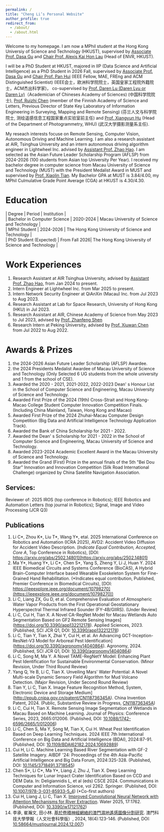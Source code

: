 ```yaml
---
permalink: /
title: "Cheng Li’s Personal Website"
author_profile: true
redirect_from: 
  - /about/
  - /about.html
---
```

Welcome to my homepage. I am now a MPhil student at the Hong Kong Universiy of Science and Technology (HKUST), supervised by [Associate Prof. Dasa Gu](https://scholar.google.com/citations?user=NUV28h8AAAAJ&hl=en) and [Chair Prof. Alexis Kai Hon Lau](https://scholar.google.com/citations?user=sB519ukAAAAJ&hl=en) (Head of ENVR, HKUST).  

I will be a PhD Student at HKUST, majored in IIP (Data Science and Artificial Intelligence) as a PhD Student in 2026 Fall, supervised by [Associate Prof. Dasa Gu](https://scholar.google.com/citations?user=NUV28h8AAAAJ&hl=en) and [Chair Prof. Pan Hui](https://scholar.google.com/citations?user=dcDrhzMAAAAJ&hl=zh-CN) (IEEE Fellow, MAE, FREng and ACM Distinguished Scientist) (IEEE会士，欧洲科学院院士，英国皇家工程院外籍院士，ACM杰出科学家)， co-supervised by [Prof. Daren Lu (Daren Lyu or Daren Lv)](https://iap.cas.cn/sourcedb/zw/gbzjrc/ys/200908/t20090805_5548911.html)（Academician of Chineses Academy of Sciences) (中国科学院院士), [Prof. Ruizhi Chen](https://scholar.google.com/citations?user=ViEjhlsAAAAJ&hl=zh-CN)  (member of the Finnish Academy of Science and Letters, Previous Director of State Key Laboratory of Information Engineering in Surveying, Mapping and Remote Sensing) (芬兰人文与科学院院士, 测绘遥感信息工程国家重点实验室前主任) and [Prof. Xiangyun Hu](https://scholar.google.com/citations?user=MVFNsJgAAAAJ&hl=en) (Head of the Department of Photogrammetry, WHU) (武汉大学摄影测量系主任).  

My reseach interests focuse on Remote Sensing, Computer Vision, Autonomous Driving and Machine Learning. I am also a research assistant at AIR, Tsinghua University and an intern autonomous driving algorithm engineer in Lightwheel Inc. advised by [Assistant Prof. Zhao Hao](https://air.tsinghua.edu.cn/en/info/1046/1652.htm). I am selected as the Asian Future Leader Scholarship Program (AFLSP) from 2024-2026 (100 students from Asian top University Per Year). I received my bachelor degree in computer science from Macau University of Science and Technology (MUST) with the President Medalist Award in MUST and supervised by [Prof. Xiaolin Tian](https://fie.must.edu.mo/id-1444/person/view/id-539.html). My Bachelor GPA at MUST is 3.84/4.00, my MPhil Culmulative Grade Point Average (CGA) at HKUST is 4.30/4.30.  

Education
======  
| Degree                          | Period        | Institution                                |  
| Bachelor in Computer Science    | 2020-2024     | Macau University of Science and Technology |  
| MPhil Student                   | 2024-2026     | The Hong Kong University of Science and Technology |  
| PhD Student (Expected)          | From Fall 2026| The Hong Kong University of Science and Technology |  

Work Experiences
======
1. Research Assistant at AIR Tsinghua University, advised by [Assistant Prof. Zhao Hao](https://air.tsinghua.edu.cn/en/info/1046/1652.htm), from Jan 2024 to present.  
2. Intern Engineer at Lightwheel Inc. from Mar 2025 to present.  
3. Intern Network Security Engineer at QiAnXin (Macau) Inc. from Jul 2023 to Aug 2023.  
4. Research Assistant at Lab for Space Research, University of Hong Kong (HKU) in Jul 2023.  
5. Research Assistant at AIR, Chinese Academy of Science from May 2023 to Jul 2023, advised by [Prof. Zhanfeng Shen](https://people.ucas.ac.cn/~shenzhanfeng)
6. Research Intern at Peking University, advised by [Prof. Xiuwan Chen](https://sess.pku.edu.cn/info/1157/2012.htm) from Jul 2022 to Aug 2022.

Awards & Prizes
======
1. the 2024-2026 Asian Future Leader Scholarship (AFLSP) Awardee.  
2. the 2024 Presidents Medalist Awardee of Macau University of Science and Technology (Only Selected 6 UG students from the whole university and 1 from the school of CSE).  
3. Awarded the 2020 - 2021, 2021-2022, 2022-2023 Dean' s Honour List in the School of Computer Science and Engineering, Macau University of Science and Technology.  
4. Awarded First Prize of the 2024 (19th) Cross-Strait and Hong Kong-Macao College Student Computer Innovation Competition Finals. (Including China Mainland, Taiwan, Hong Kong and Macao)  
5. Awarded First Prize of the 2024 Zhuhai-Macau Computer Design Competition (Big Data and Artificial Intelligence Technology Application Track).  
5. Awarded the Bank of China Scholarship for 2021 - 2022.  
6. Awarded the Dean' s Scholarship for 2021 - 2022 in the School of Computer Science and Engineering, Macau University of Science and Technology.  
7. Awarded 2023-2024 Academic Excellent Award in the Macau University of Science and Technology.  
8. Awarded the Grand (First) Prize in the annual finals of the 5th "Bei Dou Star" Innovation and Innovation Competition (Silk Road International Challenge) organized by China Satellite Navigation Association.  

Services:
------
Reviewer of: 2025 IROS (top conference in Robotics); IEEE Robotics and Automation Letters (top journal in Robotics); Signal, Image and Video Processing (JCR Q3)

Publications
------
1. Li C\*, Zhou K\*, Liu T\*, Wang Y\*, etal. 2025 International Conference on Robotics and Automation (ICRA 2025), AVD2: Accident Video Diffusion for Accident Video Description. (*Indicate Equal Contribution, Accepted, Core A*, Top Conference in Robotics), [DOI: https://arxiv.org/abs/2502.14801](https://arxiv.org/abs/2502.14801)
2. Ma Y\*, Huang Y\*, Li C\*, Chen S\*, Yang S, Zheng Y, Li J, Huan Y. 2024 IEEE Biomedical Circuits and Systems Conference (BioCAS), A Hybrid Brain-Computer Interface based Wearable Exoskeleton System for Fine-Grained Hand Rehabilitation. (*Indicates equal contribution, Published, Premier Conference in Biomedical Circuits), [DOI: https://ieeexplore.ieee.org/document/10798270](https://ieeexplore.ieee.org/document/10798270))
3. Li C, Liang ZX, Gu D, et al. Comprehensive Evaluation of Atmospheric Water Vapor Products from the First Operational Geostationary Hyperspectral Thermal Infrared Sounder (FY-4B/GIIRS). (Under Review)  
4. Li C, Cui H, Tian X. A Novel CA-RegNet Model for Macau Wetlands Auto Segmentation Based on GF2 Remote Sensing Images](https://doi.org/10.3390/app132212178). Applied Sciences, 2023. (Published, SCI JCR Q1, DOI: [10.3390/app132212178](https://doi.org/10.3390/app132212178))
5. Li C, Tian Y, Tian X, Zhai Y, Cui H, et al. An Advancing GCT-Inception-ResNet-V3 Model for Arboreal Pest Identification](https://doi.org/10.3390/agronomy14040864). Agronomy, 2024. (Published, SCI JCR Q1, DOI: [10.3390/agronomy14040864](https://doi.org/10.3390/agronomy14040864))  
6. Li C, Song M, Ma Y. A Novel TAME-RegNetY Model: Enhancing Plant Pest Identification for Sustainable Environmental Conservation. (Minor Revision, Under Third Round Review)   
7. Yang Q, Ye B, Li C, Tian X. Unveiling Mars' Water Potential: A Novel Multi-scale Dynamic Sensory Field Algorithm for Mud Volcano Detection. (Major Revision, Under Second Round Review)    
8. Tian Y, Li C, Tian X. Image Feature Recognition Method, System, Electronic Device and Storage Medium](http://epub.cnipa.gov.cn/patent/CN118736345A). China Invention Patent, 2024. (Public, Substantive Review in Progress, [CN118736345A](http://epub.cnipa.gov.cn/patent/CN118736345A))
9. Li C, Cui H, Tian X. Remote Sensing Image Segmentation of Wetlands in Macau Based on Machine Learning. Journal of Physics: Conference Series, 2023, 2665:012006. (Published, DOI: [10.1088/1742-6596/2665/1/012006](https://doi.org/10.1088/1742-6596/2665/1/012006))
10. Li C, Chen S, Ma Y, Song M, Tian X, Cui H. Wheat Pest Identification Based on Deep Learning Techniques. 2024 IEEE 7th International Conference on Big Data and Artificial Intelligence (BDAI), 2024:87-91. (Published, DOI: [10.1109/BDAI62182.2024.10692889](https://doi.org/10.1109/BDAI62182.2024.10692889))
11. Cui H, Li C. Machine Learning Based River Segmentation with GF-2 Satellite Imagery. AIBDF '24: Proceedings of the 4th Asia-Pacific Artificial Intelligence and Big Data Forum, 2024:325-328. (Published, DOI: [10.1145/3718491.3718545](https://doi.org/10.1145/3718491.3718545))
12. Chen S\*, Li C\*, Ma Y\*, Liang J, Zhu J, Tian X. Deep Learning Techniques for Lunar Impact Crater Identification Based on CCD and DEM Data. In: Deligiannidis L, et al (eds) CSCE 2024. Communications in Computer and Information Science, vol 2262. Springer. (Published, DOI: [10.1007/978-3-031-85933-5_4](https://doi.org/10.1007/978-3-031-85933-5_4)) (*Co-first authors)
13. Cui H, Liang J, Li C, Tian X. [Improved Convolutional Neural Network with Attention Mechanisms for River Extraction](https://doi.org/10.3390/w17121762). Water 2025, 17:1762. (Published, DOI: [10.3390/w17121762](https://doi.org/10.3390/w17121762))
14. 李承, 崔瀚文, 田小林. [基於卷積神經網絡的澳門濕地遙感圖像分割研究](https://doi.org/10.58664/mustjournal.2024.12.007). 澳門科技大學學報（人文社會科學版）, 2024, 18(4):123-146. (Published, DOI: [10.58664/mustjournal.2024.12.007](https://doi.org/10.58664/mustjournal.2024.12.007))  
